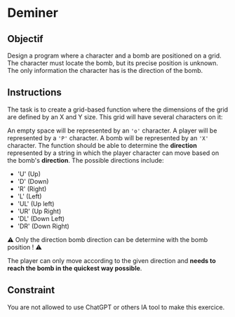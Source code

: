 # Deminer

## Objectif
Design a program where a character and a bomb are positioned on a grid. The character must locate the bomb, but its precise position is unknown. The only information the character has is the direction of the bomb.

## Instructions
The task is to create a grid-based function where the dimensions of the grid are defined by an X and Y size. This grid will have several characters on it:

An empty space will be represented by an `'o'` character.
A player will be represented by a `'P'` character.
A bomb will be represented by an `'X'` character.
The function should be able to determine the **direction** represented by a string in which the player character can move based on the bomb's **direction**. The possible directions include:

- 'U' (Up)
- 'D' (Down)
- 'R' (Right)
- 'L' (Left)
- 'UL' (Up left)
- 'UR' (Up Right)
- 'DL' (Down Left)
- 'DR' (Down Right)  

⚠️ Only the direction bomb direction can be determine with the bomb position ! ⚠️

The player can only move according to the given direction and **needs to reach the bomb in the quickest way possible**.

## Constraint
You are not allowed to use ChatGPT or others IA tool to make this exercice.
